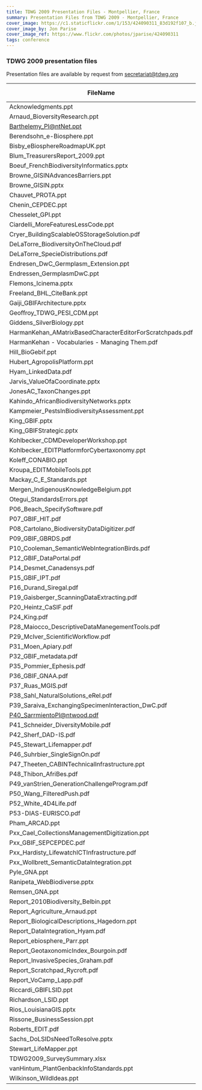 ```yaml
---
title: TDWG 2009 Presentation Files - Montpellier, France
summary: Presentation Files from TDWG 2009 - Montpellier, France
cover_image: https://c1.staticflickr.com/1/153/424090311_83d192f107_b.jpg
cover_image_by: Jon Parise
cover_image_ref: https://www.flickr.com/photos/jparise/424090311
tags: conference
---
```


### TDWG 2009 presentation files 

Presentation files are available by request from [secretariat@tdwg.org](mailto:secretariat@tdwg.org)

| FileName            | Size (bytes)|
| ------------------- | --------: |
| Acknowledgments.ppt | 1,064,960 |
| Arnaud_BioversityResearch.ppt |  983,040 |
| Barthelemy_Pl@ntNet.ppt |  4,358,144 |
| Berendsohn_e-Biosphere.ppt |  1,527,808 |
| Bisby_eBiosphereRoadmapUK.ppt |  1,376,256 |
| Blum_TreasurersReport_2009.ppt |    184,320 |
| Boeuf_FrenchBiodiversityInformatics.pptx |  1,433,600 |
| Browne_GISINAdvancesBarriers.ppt |  4,784,128 |
| Browne_GISIN.pptx |  1,921,024 |
| Chauvet_PROTA.ppt |  5,459,968 |
| Chenin_CEPDEC.ppt |    499,712 |
| Chesselet_GPI.ppt |  8,736,768 |
| Ciardelli_MoreFeaturesLessCode.ppt |  1,605,632 |
| Cryer_BuildingScalableOSStorageSolution.pdf |  8,396,800 |
| DeLaTorre_BiodiversityOnTheCloud.pdf |  3,137,536 |
| DeLaTorre_SpecieDistributions.pdf |  2,797,568 |
| Endresen_DwC_Germplasm_Extension.ppt |  9,244,672 |
| Endressen_GermplasmDwC.ppt |  6,189,056 |
| Flemons_Icinema.pptx |    847,872 |
| Freeland_BHL_CiteBank.ppt |  6,021,120 |
| Gaiji_GBIFArchitecture.pptx |  4,227,072 |
| Geoffroy_TDWG_PESI_CDM.ppt |  2,007,040 |
| Giddens_SilverBiology.ppt |    868,352 |
| HarmanKehan_AMatrixBasedCharacterEditorForScratchpads.pdf |  1,912,832 |
| HarmanKehan - Vocabularies - Managing Them.pdf |  2,207,744 |
| Hill_BioGebif.ppt |    978,944 |
| Hubert_AgropolisPlatform.ppt |    196,608 |
| Hyam_LinkedData.pdf |  4,648,960 |
| Jarvis_ValueOfaCoordinate.pptx |  3,637,248 |
| JonesAC_TaxonChanges.ppt |    675,840 |
| Kahindo_AfricanBiodiversityNetworks.pptx |  4,288,512 |
| Kampmeier_PestsInBiodiversityAssessment.ppt |  2,838,528 |
| King_GBIF.pptx |  1,392,640 |
| King_GBIFStrategic.pptx |  6,856,704 |
| Kohlbecker_CDMDeveloperWorkshop.ppt |    933,888 |
| Kohlbecker_EDITPlatformforCybertaxonomy.ppt |  4,108,288 |
| Koleff_CONABIO.ppt |  8,540,160 |
| Kroupa_EDITMobileTools.ppt |  7,667,712 |
| Mackay_C_E_Standards.ppt |    638,976 |
| Mergen_IndigenousKnowledgeBelgium.ppt | 16,670,720 |
| Otegui_StandardsErrors.ppt | 21,241,856 |
| P06_Beach_SpecifySoftware.pdf | 22,732,800 |
| P07_GBIF_HIT.pdf |    831,488 |
| P08_Cartolano_BiodiversityDataDigitizer.pdf |    434,176 |
| P09_GBIF_GBRDS.pdf |    573,440 |
| P10_Cooleman_SemanticWebIntegrationBirds.pdf |    663,552 |
| P12_GBIF_DataPortal.pdf |  1,191,936 |
| P14_Desmet_Canadensys.pdf |    421,888 |
| P15_GBIF_IPT.pdf |  1,155,072 |
| P16_Durand_Siregal.pdf |  2,375,680 |
| P19_Gaisberger_ScanningDataExtracting.pdf |  1,179,648 |
| P20_Heintz_CaSIF.pdf |    925,696 |
| P24_King.pdf |  1,175,552 |
| P28_Maiocco_DescriptiveDataManegementTools.pdf |  2,752,512 |
| P29_McIver_ScientificWorkflow.pdf |    131,072 |
| P31_Moen_Apiary.pdf |    540,672 |
| P32_GBIF_metadata.pdf |    565,248 |
| P35_Pommier_Ephesis.pdf |  3,805,184 |
| P36_GBIF_GNAA.pdf |  2,396,160 |
| P37_Ruas_MGIS.pdf |  2,342,912 |
| P38_Sahl_NaturalSolutions_eRel.pdf |  5,828,608 |
| P39_Saraiva_ExchangingSpecimenInteraction_DwC.pdf |     81,920 |
| P40_SarrmientoPl@ntwood.pdf | 11,468,800 |
| P41_Schneider_DiversityMobile.pdf |    569,344 |
| P42_Sherf_DAD-IS.pdf |  1,490,944 |
| P45_Stewart_Lifemapper.pdf | 22,724,608 |
| P46_Suhrbier_SingleSignOn.pdf |    651,264 |
| P47_Theeten_CABINTechnicalInfrastructure.ppt |  2,060,288 |
| P48_Thibon_AfriBes.pdf |    724,992 |
| P49_vanStrien_GenerationChallengeProgram.pdf |    282,624 |
| P50_Wang_FilteredPush.pdf |    565,248 |
| P52_White_4D4Life.pdf |    884,736 |
| P53-DIAS-EURISCO.pdf |  1,159,168 |
| Pham_ARCAD.ppt |  3,362,816 |
| Pxx_Cael_CollectionsManagementDigitization.ppt |  1,298,432 |
| Pxx_GBIF_SEPCEPDEC.pdf |    704,512 |
| Pxx_Hardisty_LifewatchICTInfrastructure.pdf |  3,522,560 |
| Pxx_Wollbrett_SemanticDataIntegration.ppt |  1,077,248 |
| Pyle_GNA.ppt | 14,716,928 |
| Ranipeta_WebBiodiverse.pptx |    315,392 |
| Remsen_GNA.ppt |  4,542,464 |
| Report_2010Biodiversity_Belbin.ppt |    557,056 |
| Report_Agriculture_Arnaud.ppt |    147,456 |
| Report_BiologicalDescriptions_Hagedorn.ppt |    180,224 |
| Report_DataIntegration_Hyam.pdf | 10,293,248 |
| Report_ebiosphere_Parr.ppt |  1,503,232 |
| Report_GeotaxonomicIndex_Bourgoin.pdf |    122,880 |
| Report_InvasiveSpecies_Graham.pdf |     45,056 |
| Report_Scratchpad_Rycroft.pdf |     28,672 |
| Report_VoCamp_Lapp.pdf | 10,620,928 |
| Riccardi_GBIFLSID.ppt |    839,680 |
| Richardson_LSID.ppt |    151,552 |
| Rios_LouisianaGIS.pptx |  2,605,056 |
| Rissone_BusinessSession.ppt |    258,048 |
| Roberts_EDIT.pdf |  4,907,008 |
| Sachs_DoLSIDsNeedToResolve.pptx |     65,536 |
| Stewart_LifeMapper.ppt |  1,511,424 |
| TDWG2009_SurveySummary.xlsx |     49,152 |
| vanHintum_PlantGenbackInfoStandards.ppt |  1,429,504 |
| Wilkinson_WildIdeas.ppt |  1,609,728 |
